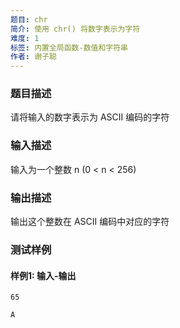 ```yaml
---
题目: chr
简介: 使用 chr() 将数字表示为字符
难度: 1
标签: 内置全局函数-数值和字符串
作者: 谢子聪
---
```


### 题目描述

请将输入的数字表示为 ASCII 编码的字符

### 输入描述

输入为一个整数 n (0 < n < 256) 

### 输出描述

输出这个整数在 ASCII 编码中对应的字符

### 测试样例

#### 样例1: 输入-输出

```
65
```

```
A
```

